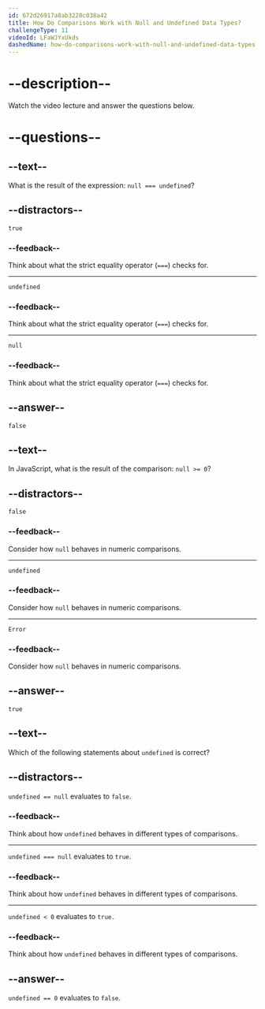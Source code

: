 ```yaml
---
id: 672d26917a8ab3220c038a42
title: How Do Comparisons Work with Null and Undefined Data Types?
challengeType: 11
videoId: LFaWJYxUkds
dashedName: how-do-comparisons-work-with-null-and-undefined-data-types
---
```


# --description--

Watch the video lecture and answer the questions below.

# --questions--

## --text--

What is the result of the expression: `null === undefined`?

## --distractors--

`true`

### --feedback--

Think about what the strict equality operator (`===`) checks for.

---

`undefined`

### --feedback--

Think about what the strict equality operator (`===`) checks for.

---

`null`

### --feedback--

Think about what the strict equality operator (`===`) checks for.

## --answer--

`false`

## --text--

In JavaScript, what is the result of the comparison: `null >= 0`?

## --distractors--

`false`

### --feedback--

Consider how `null` behaves in numeric comparisons.

---

`undefined`

### --feedback--

Consider how `null` behaves in numeric comparisons.

---

`Error`

### --feedback--

Consider how `null` behaves in numeric comparisons.

## --answer--

`true`

## --text--

Which of the following statements about `undefined` is correct?

## --distractors--

`undefined == null` evaluates to `false`.

### --feedback--

Think about how `undefined` behaves in different types of comparisons.

---

`undefined === null` evaluates to `true`.

### --feedback--

Think about how `undefined` behaves in different types of comparisons.

---

`undefined < 0` evaluates to `true.`

### --feedback--

Think about how `undefined` behaves in different types of comparisons.

## --answer--

`undefined == 0` evaluates to `false`.

